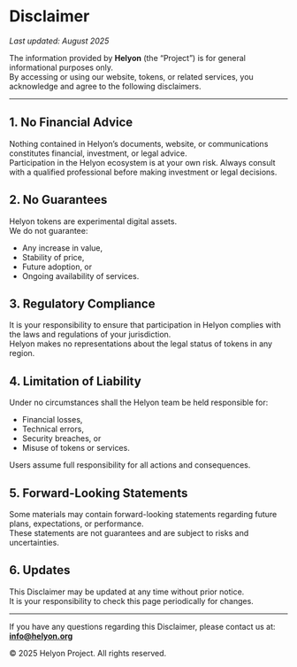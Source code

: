 # Disclaimer

_Last updated: August 2025_

The information provided by **Helyon** (the “Project”) is for general informational purposes only.  
By accessing or using our website, tokens, or related services, you acknowledge and agree to the following disclaimers.

---

## 1. No Financial Advice
Nothing contained in Helyon’s documents, website, or communications constitutes financial, investment, or legal advice.  
Participation in the Helyon ecosystem is at your own risk. Always consult with a qualified professional before making investment or legal decisions.

## 2. No Guarantees
Helyon tokens are experimental digital assets.  
We do not guarantee:
- Any increase in value,  
- Stability of price,  
- Future adoption, or  
- Ongoing availability of services.  

## 3. Regulatory Compliance
It is your responsibility to ensure that participation in Helyon complies with the laws and regulations of your jurisdiction.  
Helyon makes no representations about the legal status of tokens in any region.

## 4. Limitation of Liability
Under no circumstances shall the Helyon team be held responsible for:
- Financial losses,  
- Technical errors,  
- Security breaches, or  
- Misuse of tokens or services.  

Users assume full responsibility for all actions and consequences.

## 5. Forward-Looking Statements
Some materials may contain forward-looking statements regarding future plans, expectations, or performance.  
These statements are not guarantees and are subject to risks and uncertainties.

## 6. Updates
This Disclaimer may be updated at any time without prior notice.  
It is your responsibility to check this page periodically for changes.

---

If you have any questions regarding this Disclaimer, please contact us at: **info@helyon.org**

© 2025 Helyon Project. All rights reserved.
